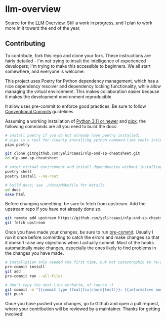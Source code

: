 # llm-overview

Source for the [LLM Overview](https://nlp-and-sp-cheatsheet.readthedocs.io/en/latest/).
Still a work in progress, and I plan to work more in it toward the end of the year.

## Contributing

To contribute, fork this repo and clone your fork. These instructions are fairly detailed - I'm not
trying to insult the intelligence of experienced developers; I'm trying to make this accessible to
beginners. We all start somewhere, and everyone is welcome.

This project uses Poetry for Python dependency management, which has a nice dependency resolver and
dependency locking functionality, while allow managing the virtual environment. This makes
collaboration easier because it makes the development environment reproducible.

It allow uses pre-commit to enforce good practices. Be sure to follow
[Conventional Commits](https://www.conventionalcommits.org) guidelines.

Assuming a working installation of [Python 3.11 or newer](https://github.com/pyenv/pyenv) and
[pipx](https://pypa.github.io/pipx/installation/), the following commands are all you need to build
the docs:

```sh
# install poetry if you do not already have poetry installed;
# pipx is a tool for cleanly installing python command-line tools inside a virtual environment
pipx poetry

git clone git@github.com:yelircaasi/nlp-and-sp-cheatsheet.git
cd nlp-and-sp-cheatsheet

# enter virtual environment and install dependencies without installing the current project
poetry shell
poetry install --no-root

# build docs; see ./docs/Makefile for details
cd docs
make html
```

Before changing something, be sure to fetch from upstream. Add the upstream repo if you have not
already done so.

```sh
git remote add upstream https://github.com/yelircaasi/nlp-and-sp-cheatsheet.git
git fetch upstream
```

Once you have made your changes, be sure to run [pre-commit](https://pre-commit.com/). Usually I
run it once before committing to catch the errors and make changes so that it doesn't raise any
objections when I actually commit. Most of the hooks automatically make changes, especially the
ones likely to find problems in the changes you have made.

```sh
# installation only needed the first time, but not catastrophic to re-run
pre-commit install
git add .
pre-commit run --all-files

# don't copy the next line verbatim, of course :)
git commit -m "{{commit type (feat|fix|chore|test)}}: {{informative and concise commit message}}"
git push
```

Once you have pushed your changes, go to Github and open a pull request, where your contribution
will be reviewed by a maintainer. Thanks for getting involved!
